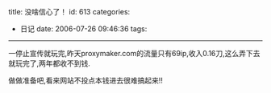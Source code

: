 title: 没啥信心了！
id: 613
categories:
  - 日记
date: 2006-07-26 09:46:36
tags:
---

一停止宣传就玩完,昨天proxymaker.com的流量只有69ip,收入0.16刀,这么弄下去就玩完了,两年都收不到钱.

做做准备吧,看来网站不投点本钱进去很难搞起来!!
